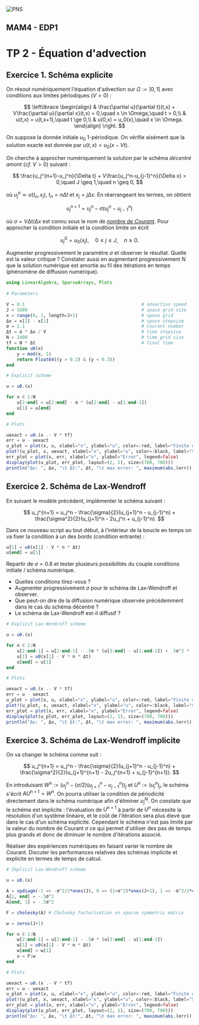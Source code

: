 ![PNS](http://caillau.perso.math.cnrs.fr/logo-pns.png)
## MAM4 - EDP1
# TP 2 - Équation d'advection

## Exercice 1. Schéma explicite

On résout numériquement l'équation d'advection sur $\Omega := ]0,1[$ avec conditions aux limites périodiques ($V > 0$) :

$$ \left\lbrace \begin{align}
& \frac{\partial u}{\partial t}(t,x) + V\frac{\partial u}{\partial x}(t,x) = 0,\quad x \in \Omega,\quad t > 0,\\
& u(t,x) = u(t,x+1),\quad t \ge 0,\\
& u(0,x) = u_0(x),\quad x \in \Omega.
\end{align} \right. $$

On suppose la donnée initiale $u_0$ $1$-périodique. On vérifie aisément que la
solution exacte est donnée par $u(t,x) = u_0(x-Vt)$.

On cherche à approcher numériquement la solution par le schéma *décentré amont* (*cf.* $V>0$) suivant :

$$ \frac{u_j^{n+1}-u_j^n}{\Delta t} + V\frac{u_j^n-u_{j-1}^n}{\Delta x} = 0,\quad J \geq 1,\quad n \geq 0, $$ 

où $u_j^n \simeq u(t_n,x_j)$, $t_n = n\Delta t$ et $x_j = j\Delta x$.
En réarrangeant les termes, on obtient

$$ u_j^{n+1} = u_j^n - \sigma(u_j^n-u_{j-1}^n) $$

où $\sigma = V\Delta t/\Delta x$ est connu sous le nom de
[*nombre de Courant*](https://fr.wikipedia.org/wiki/Nombre_de_Courant).
Pour approcher la condition initiale et la condition limite on écrit

$$ u_j^0 = u_0(x_j),\quad 0 \le j \le J,\quad n \ge 0. $$

Augmenter progressivement le paramètre $\sigma$ et observer le résultat. Quelle est la valeur critique ? Constater aussi en augmentant progressivement $N$ que la solution numérique est amortie au fil des itérations en temps (phénomène de diffusion numérique).

```julia
using LinearAlgebra, SparseArrays, Plots
  
# Parameters

V = 0.1                                            # advection speed
J = 1600                                           # space grid size
x = range(0, 1, length=J+1)                        # space grid
Δx = x[2] - x[1]                                   # space stepsize
σ = 1.1                                            # Courant number
Δt = σ * Δx / V                                    # time stepsize
N = 2400                                           # time grid size     
tf = N * Δt                                        # final time
function u0(x)
    y = mod(x, 1)
    return Float64((y > 0.2) & (y < 0.3))
end

# Explicit scheme

u = u0.(x)

for n ∈ 1:N
    u[2:end] = u[2:end] - σ * (u[2:end] - u[1:end-1])
    u[1] = u[end]
end

# Plots

uexact = u0.(x .- V * tf)
err = u - uexact
u_plot = plot(x, u, xlabel="x", ylabel="u", color=:red, label="Finite differences", lw=6)
plot!(u_plot, x, uexact, xlabel="x", ylabel="u", color=:black, label="Solution", lw=2)
err_plot = plot(x, err, xlabel="x", ylabel="Error", legend=false)
display(plot(u_plot, err_plot, layout=(2, 1), size=(700, 700)))
println("Δx: ", Δx, "\t Δt:", Δt, "\t max error: ", maximum(abs.(err)))
```

## Exercice 2. Schéma de Lax-Wendroff
En suivant le modèle précédent, implémenter le schéma suivant :

$$ u_j^{n+1} = u_j^n - \frac{\sigma}{2}(u_{j+1}^n - u_{j-1}^n) + \frac{\sigma^2}{2}(u_{j+1}^n - 2u_j^n + u_{j-1}^n). $$

Dans ce nouveau script au tout début, à l'intérieur de la boucle en temps on va fixer la condition à un des bords (condition entrante) :

```julia
u[1] = u0(x[1] - V * n * Δt)
u[end] = u[1]
```

Repartir de $\sigma = 0.8$ et tester plusieurs possibilités du couple conditions initiale / schéma numérique. 
- Quelles conditions tirez-vous ?
- Augmenter progressivement $\sigma$ pour le schéma de Lax-Wendroff et observer. 
- Que peut-on dire de la diffusion numérique observée précédemment dans le cas du schéma décentré ?
- Le schéma de Lax-Wendroff est-il diffusif ?

```julia
# Explicit Lax-Wendroff scheme

u = u0.(x)

for n ∈ 1:N
    u[2:end-1] = u[2:end-1] - .5σ * (u[3:end] - u[1:end-2]) + .5σ^2 * (u[3:end] - 2u[2:end-1] + u[1:end-2])
    u[1] = u0(x[1] - V * n * Δt)
    u[end] = u[1]
end

# Plots

uexact = u0.(x .- V * tf)
err = u - uexact
u_plot = plot(x, u, xlabel="x", ylabel="u", color=:red, label="Finite differences", lw=6)
plot!(u_plot, x, uexact, xlabel="x", ylabel="u", color=:black, label="Solution", lw=2)
err_plot = plot(x, err, xlabel="x", ylabel="Error", legend=false)
display(plot(u_plot, err_plot, layout=(2, 1), size=(700, 700)))
println("Δx: ", Δx, "\t Δt:", Δt, "\t max error: ", maximum(abs.(err)))
```

## Exercice 3. Schéma de Lax-Wendroff implicite
On va changer le schéma comme suit :

$$ u_j^{n+1} = u_j^n - \frac{\sigma}{2}(u_{j+1}^n - u_{j-1}^n)
             + \frac{\sigma^2}{2}(u_{j+1}^{n+1} - 2u_j^{n+1} + u_{j-1}^{n+1}). $$ 

En introduisant $W^n := (u_j^n - (\sigma/2)(u_{j+1}^n - u_{j-1}^n))_j$ et $U^n := (u_j^n)_j$,
le schéma s'écrit $AU^{n+1} = W^n$. On pourra utiliser la
condition de périodicité directement dans le schéma numérique afin d'éliminer $u_j^N$. On constate que le schéma est implicite : l'évaluation de $U^{n+1}$ à partir
de $U^n$ nécessite la résolution d'un système linéaire, et le coût
de l'itération sera plus élevé que dans le cas d'un
schéma explicite. Cependant le schéma n'est pas limité par la
valeur du nombre de Courant $\sigma$ ce qui permet d'utiliser des
pas de temps plus grands et donc de diminuer le nombre d'itérations associé.

Réaliser des expériences numériques en
faisant varier le nombre de Courant. Discuter les performances relatives des schémas implicite et explicite en termes de temps de calcul.

```julia
# Implicit Lax-Wendroff scheme

u = u0.(x)

A = spdiagm(-1 => -σ^2/2*ones(J), 0 => (1+σ^2)*ones(J+1), 1 => -σ^2/2*ones(J))
A[1, end] = -.5σ^2
A[end, 1] = -.5σ^2

F = cholesky(A) # Cholesky factorisation on sparse symmetric matrix

w = zeros(J+1)

for n ∈ 1:N
    w[2:end-1] = u[2:end-1] - .5σ * (u[3:end] - u[1:end-2])
    w[1] = u0(x[1] - V * n * Δt)
    w[end] = w[1]
    u = F\w
end

# Plots

uexact = u0.(x .- V * tf)
err = u - uexact
u_plot = plot(x, u, xlabel="x", ylabel="u", color=:red, label="Finite differences", lw=6)
plot!(u_plot, x, uexact, xlabel="x", ylabel="u", color=:black, label="Solution", lw=2)
err_plot = plot(x, err, xlabel="x", ylabel="Error", legend=false)
display(plot(u_plot, err_plot, layout=(2, 1), size=(700, 700)))
println("Δx: ", Δx, "\t Δt:", Δt, "\t max error: ", maximum(abs.(err)))
```